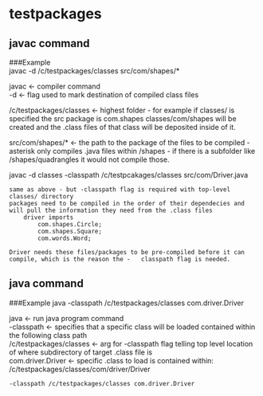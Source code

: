 # testpackages  

## javac command

###Example	
	javac -d /c/testpackages/classes src/com/shapes/*  

javac <- compiler command  
-d <- flag used to mark destination of compiled class files  


/c/testpackages/classes <- highest folder - for example if classes/ is specified the src package is com.shapes classes/com/shapes will be created and the .class files of that class will be deposited inside of it.  


src/com/shapes/* <- the path to the package of the files to be compiled - asterisk only compiles .java files within /shapes - if there is a subfolder like /shapes/quadrangles it would not compile those.  
  
  
javac -d classes -classpath /c/testpcakages/classes src/com/Driver.java  
  
	same as above - but -classpath flag is required with top-level classes/ directory  
	packages need to be compiled in the order of their dependecies and will pull the information they need from the .class files  
		driver imports  
			com.shapes.Circle;  
			com.shapes.Square;  
			com.words.Word;  

	Driver needs these files/packages to be pre-compiled before it can compile, which is the reason the -	classpath flag is needed.  
## java command
	
###Example
	java -classpath /c/testpackages/classes com.driver.Driver  

java <- run java program command  
-classpath <- specifies that a specific class will be loaded contained within the following class path  
/c/testpackages/classes <- arg for -classpath flag telling top level location of where subdirectory of target .class file is  
com.driver.Driver <- specific .class to load is contained within:  
		/c/testpackages/classes/com/driver/Driver  
		  
	-classpath /c/testpackages/classes com.driver.Driver
